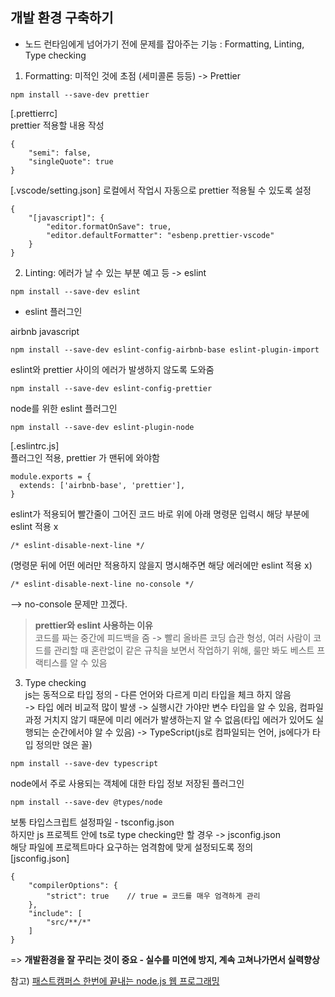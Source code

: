 ## 개발 환경 구축하기

* 노드 런타임에게 넘어가기 전에 문제를 잡아주는 기능 : Formatting, Linting, Type checking

1. Formatting: 미적인 것에 초점 (세미콜론 등등) -> Prettier

```
npm install --save-dev prettier
```

[.prettierrc]  
prettier 적용할 내용 작성
```
{
    "semi": false,
    "singleQuote": true
}
```

[.vscode/setting.json]
로컬에서 작업시 자동으로 prettier 적용될 수 있도록 설정 
```
{
    "[javascript]": {
        "editor.formatOnSave": true,
        "editor.defaultFormatter": "esbenp.prettier-vscode"
    }
}
```

2. Linting: 에러가 날 수 있는 부분 예고 등 -> eslint

```
npm install --save-dev eslint
```

* eslint 플러그인

airbnb javascript  
```
npm install --save-dev eslint-config-airbnb-base eslint-plugin-import
```

eslint와 prettier 사이의 에러가 발생하지 않도록 도와줌 
```
npm install --save-dev eslint-config-prettier
```

node를 위한 eslint 플러그인 
```
npm install --save-dev eslint-plugin-node
```

[.eslintrc.js]  
플러그인 적용, prettier 가 맨뒤에 와야함
```
module.exports = {
  extends: ['airbnb-base', 'prettier'],
}
```

eslint가 적용되어 빨간줄이 그어진 코드 바로 위에 아래 명령문 입력시 해당 부분에 eslint 적용 x   
```
/* eslint-disable-next-line */   
```
(명령문 뒤에 어떤 에러만 적용하지 않을지 명시해주면 해당 에러에만 eslint 적용 x)  
```
/* eslint-disable-next-line no-console */   
```
--> no-console 문제만 끄겠다.

> **prettier와 eslint 사용하는 이유**  
> 코드를 짜는 중간에 피드백을 줌 -> 빨리 올바른 코딩 습관 형성, 여러 사람이 코드를 관리할 때 혼란없이 같은 규칙을 보면서 작업하기 위해, 룰만 봐도 베스트 프랙티스를 알 수 있음


3. Type checking  
js는 동적으로 타입 정의 - 다른 언어와 다르게 미리 타입을 체크 하지 않음  
-> 타입 에러 비교적 많이 발생 -> 실행시간 가야만 변수 타입을 알 수 있음, 컴파일 과정 거치지 않기 때문에 미리 에러가 발생하는지 알 수 없음(타입 에러가 있어도 실행되는 순간에서야 알 수 있음) -> TypeScript(js로 컴파일되는 언어, js에다가 타입 정의만 얹은 꼴)

```
npm install --save-dev typescript
```

node에서 주로 사용되는 객체에 대한 타입 정보 저장된 플러그인
```
npm install --save-dev @types/node
```

보통 타입스크립트 설정파일 - tsconfig.json  
하지만 js 프로젝트 안에 ts로 type checking만 할 경우 -> jsconfig.json  
해당 파일에 프로젝트마다 요구하는 엄격함에 맞게 설정되도록 정의  
[jsconfig.json]
```
{
    "compilerOptions": {
        "strict": true    // true = 코드를 매우 엄격하게 관리
    },
    "include": [
        "src/**/*"
    ]
}
```

=> **개발환경을 잘 꾸리는 것이 중요 - 실수를 미연에 방지, 계속 고쳐나가면서 실력향상**

참고) [패스트캠퍼스 한번에 끝내는 node.js 웹 프로그래밍](https://fastcampus.co.kr/dev_online_node)
